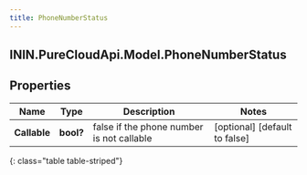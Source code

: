 ```yaml
---
title: PhoneNumberStatus
---
```

## ININ.PureCloudApi.Model.PhoneNumberStatus

## Properties

|Name | Type | Description | Notes|
|------------ | ------------- | ------------- | -------------|
| **Callable** | **bool?** | false if the phone number is not callable | [optional] [default to false]|
{: class="table table-striped"}


